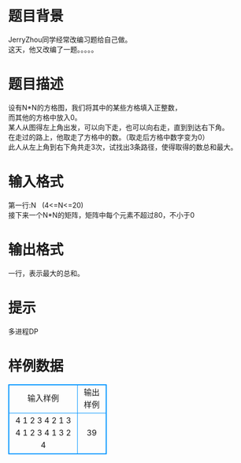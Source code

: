 # 

 
 # 题目背景 
JerryZhou同学经常改编习题给自己做。<BR>这天，他又改编了一题。。。。。<BR> 

 
 # 题目描述 
设有N*N的方格图，我们将其中的某些方格填入正整数，<BR>而其他的方格中放入0。<BR>某人从图得左上角出发，可以向下走，也可以向右走，直到到达右下角。<BR>在走过的路上，他取走了方格中的数。（取走后方格中数字变为0）<BR>此人从左上角到右下角共走3次，试找出3条路径，使得取得的数总和最大。<BR> 

 
 # 输入格式 
第一行:N&nbsp;&nbsp;&nbsp;(4&lt;=N&lt;=20)<BR>接下来一个N*N的矩阵，矩阵中每个元素不超过80，不小于0 

 
 # 输出格式 
一行，表示最大的总和。<BR> 

 
 # 提示 
多进程DP 
# 样例数据
<style>
        table,table tr th, table tr td { border:1px solid #0094ff; }
        table { width: 200px; min-height: 25px; line-height: 25px; text-align: center; border-collapse: collapse;}   
    </style>
<table>
	<tr>
		<td>输入样例</td>
		<td>输出样例</td>
	</tr>
<tr><td>4
1 2 3 4
2 1 3 4
1 2 3 4
1 3 2 4
</td><td>39
</td></tr></table>
